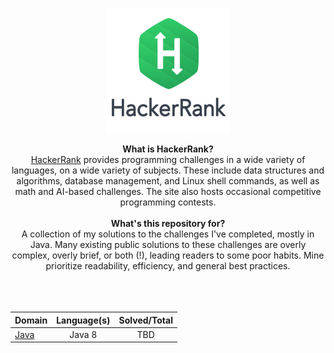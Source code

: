 <p align="center">
    <a href="https://www.hackerrank.com/_clfm_">
        <img height=200 src="images/hackerrank-logo.jpg">
    </a>
</p>

<p align="center">
  <b>What is HackerRank?</b><br>
    <a href="https://www.hackerrank.com/">HackerRank</a> provides programming challenges in a wide variety of languages, on a wide variety of subjects. These include data structures and algorithms, database management, and Linux shell commands, as well as math and AI-based challenges. The site also hosts occasional competitive programming contests. <br><br>
  <b>What's this repository for?</b><br>
      A collection of my solutions to the challenges I've completed, mostly in Java. Many existing public solutions to these challenges are overly complex, overly brief, or both (!), leading readers to some poor habits. Mine prioritize readability, efficiency, and general best practices. <br><br>
  <br><br>
</p>

| Domain                 | Language(s) | Solved/Total |
| ---------------------- | :---------: | :----------: |
| [Java](Java/README.md) |   Java 8    |     TBD      |
